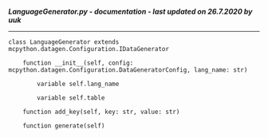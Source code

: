 ***LanguageGenerator.py - documentation - last updated on 26.7.2020 by uuk***
___

    class LanguageGenerator extends mcpython.datagen.Configuration.IDataGenerator

        function __init__(self, config: mcpython.datagen.Configuration.DataGeneratorConfig, lang_name: str)

            variable self.lang_name

            variable self.table

        function add_key(self, key: str, value: str)

        function generate(self)